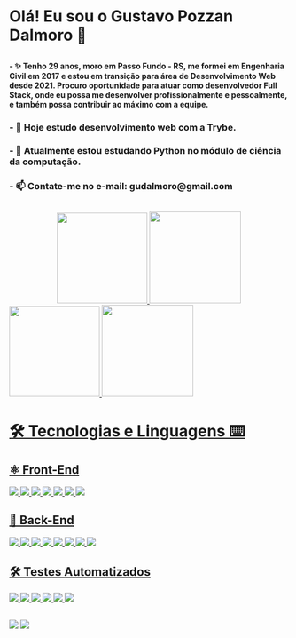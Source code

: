 

### <h1>Olá! Eu sou o Gustavo Pozzan Dalmoro 👋</h1>

  ##

<h4>- ✨ Tenho 29 anos, moro em Passo Fundo - RS, me formei em Engenharia Civil em 2017 e estou em transição para área de Desenvolvimento Web desde 2021. Procuro oportunidade para atuar como desenvolvedor Full Stack, onde eu possa me desenvolver profissionalmente e pessoalmente, e também possa contribuir ao máximo com a equipe.</h4>

<h3>- 🔭 Hoje estudo desenvolvimento web com a Trybe.</h3>
<h3>- 🌱 Atualmente estou estudando Python no módulo de ciência da computação.</h3>
<h3>- 📫 Contate-me no e-mail: gudalmoro@gmail.com</h3>


  ##

<div align="center">
  <a href="https://github.com/gustavo-pd">
  <img height="163em" src="https://github-readme-stats.vercel.app/api?username=gustavo-pd&show_icons=true&theme=dracula&include_all_commits=true&count_private=true&bg_color=0D1117&hide_border=true&locale=pt-br"/>
  <img height="165em" src="https://github-readme-stats.vercel.app/api/top-langs/?username=gustavo-pd&layout=compact&langs_count=7&theme=dracula&bg_color=0D1117&hide_border=true&locale=pt-br"/></div>

  <img height="163em" src="https://github-readme-stats.vercel.app/api?username=matheuslrd&show_icons=true&theme=dracula&include_all_commits=true&count_private=true&bg_color=0D1117&hide_border=true&locale=pt-br"/>
  <img height="165em" src="https://github-readme-stats.vercel.app/api/top-langs/?username=matheuslrd&layout=compact&langs_count=7&theme=dracula&bg_color=0D1117&hide_border=true&locale=pt-br"/>
  
  ##
  
  <h1 >🛠 Tecnologias e Linguagens ⌨ </h1>
  <div>
    <h2>⚛️ Front-End</h2>
    <img src="https://img.shields.io/badge/-html5-0D1117?style=for-the-badge&logo=html5&logoColor=ef8aa4" />
    <img src="https://img.shields.io/badge/-css-0D1117?style=for-the-badge&logo=css3&logoColor=ef8aa4" />
    <img src="https://img.shields.io/badge/-JavaScript-0D1117?style=for-the-badge&logo=JavaScript&logoColor=ef8aa4" />
    <img src="https://img.shields.io/badge/-react%20router-0D1117?style=for-the-badge&logo=react-router&logoColor=ef8aa4" />
    <img src="https://img.shields.io/badge/-react-0D1117?style=for-the-badge&logo=react&logoColor=ef8aa4" />
    <img src="https://img.shields.io/badge/-bootstrap-0D1117?style=for-the-badge&logo=bootstrap&logoColor=ef8aa4" />
    <img src="https://img.shields.io/badge/-redux-0D1117?style=for-the-badge&logo=redux&logoColor=ef8aa4" />
  </div>
  <div>
    <h2>🌟 Back-End</h2>
    <img src="https://img.shields.io/badge/-mysql-0D1117?style=for-the-badge&logo=mysql&logoColor=ef8aa4" />
    <img src="https://img.shields.io/badge/-node.js-0D1117?style=for-the-badge&logo=nodedotjs&logoColor=ef8aa4" />
    <img src="https://img.shields.io/badge/-typescript-0D1117?style=for-the-badge&logo=typescript&logoColor=ef8aa4" />
    <img src="https://img.shields.io/badge/-express.js-0D1117?style=for-the-badge&logo=express&logoColor=ef8aa4" />
    <img src="https://img.shields.io/badge/sequelize.js-0D1117?style=for-the-badge&logo=sequelize&logoColor=ef8aa4" />
    <img src="https://img.shields.io/badge/-docker-0D1117?style=for-the-badge&logo=docker&logoColor=ef8aa4" />
    <img src="https://img.shields.io/badge/-mongodb-0D1117?style=for-the-badge&logo=mongodb&logoColor=ef8aa4" />
    <img src="https://img.shields.io/badge/-python-0D1117?style=for-the-badge&logo=python&logoColor=ef8aa4" />
  </div>
  <div>
    <h2>🛠 Testes Automatizados</h2>
    <img src="https://img.shields.io/badge/mocha.js-0D1117?style=for-the-badge&logo=mocha&logoColor=ef8aa4" />
    <img src="https://img.shields.io/badge/chai.js-0D1117?style=for-the-badge&logo=chai&logoColor=ef8aa4" />
    <img src="https://img.shields.io/badge/Sinon.js-0D1117?style=for-the-badge&logo=Sinon&logoColor=ef8aa4" />
    <img src="https://img.shields.io/badge/testing%20library-0D1117?style=for-the-badge&logo=testing-library&logoColor=ef8aa4" />
    <img src="https://img.shields.io/badge/-jest-0D1117?style=for-the-badge&logo=jest&logoColor=ef8aa4" />
    <img src="https://img.shields.io/badge/Cypress-0D1117?style=for-the-badge&logo=cypress&logoColor=ef8aa4" />
  </div>
  
  ##
  
<div>
  <a href = "mailto:gudalmoro@gmail.com"><img src="https://img.shields.io/badge/-Gmail-%23333?style=for-the-badge&logo=gmail&logoColor=white" target="_blank"></a>
  <a href="https://www.linkedin.com/in/gustavopdalmoro" target="_blank"><img src="https://img.shields.io/badge/-LinkedIn-%230077B5?style=for-the-badge&logo=linkedin&logoColor=white" target="_blank"></a> 
</div>
 
